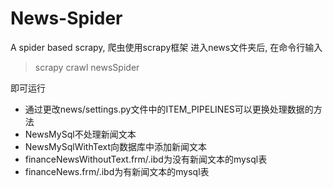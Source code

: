 # News-Spider
A spider based scrapy, 
爬虫使用scrapy框架
进入news文件夹后, 在命令行输入 
> scrapy crawl newsSpider  

即可运行
- 通过更改news/settings.py文件中的ITEM_PIPELINES可以更换处理数据的方法
- NewsMySql不处理新闻文本
- NewsMySqlWithText向数据库中添加新闻文本
- financeNewsWithoutText.frm/.ibd为没有新闻文本的mysql表
- financeNews.frm/.ibd为有新闻文本的mysql表